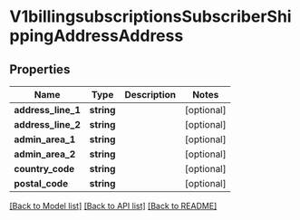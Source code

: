 # V1billingsubscriptionsSubscriberShippingAddressAddress

## Properties
Name | Type | Description | Notes
------------ | ------------- | ------------- | -------------
**address_line_1** | **string** |  | [optional] 
**address_line_2** | **string** |  | [optional] 
**admin_area_1** | **string** |  | [optional] 
**admin_area_2** | **string** |  | [optional] 
**country_code** | **string** |  | [optional] 
**postal_code** | **string** |  | [optional] 

[[Back to Model list]](../README.md#documentation-for-models) [[Back to API list]](../README.md#documentation-for-api-endpoints) [[Back to README]](../README.md)


